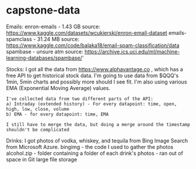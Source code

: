 # capstone-data

Emails:
    enron-emails - 1.43 GB
	source: https://www.kaggle.com/datasets/wcukierski/enron-email-dataset
    emails-spamclass - 31.24 MB
	source: https://www.kaggle.com/code/balaka18/email-spam-classification/data
    spambase - unsure atm
	source: https://archive.ics.uci.edu/ml/machine-learning-databases/spambase/'

Stocks:
    I got all the data from https://www.alphavantage.co , which has a free API to get historical stock data. I'm going to use data from $QQQ's 1min, 5min charts and possibly more should I see fit. I'm also using various EMA (Exponential Moving Average) values.

    I've collected data from two different parts of the API:
	a) Intraday (extended history) - For every datapoint: time, open, high, low, close, volume
	b) EMA - for every datapoint: time, EMA
	
    I still have to merge the data, but doing a merge around the timestamp shouldn't be complicated


Drinks:
    I got photos of vodka, whiskey, and tequila from Bing Image Search from Microsoft Azure.
    bingimg - the code I used to gather the photos
    alcohol.zip - folder containing a folder of each drink's photos - ran out of space in Git large file storage

 
